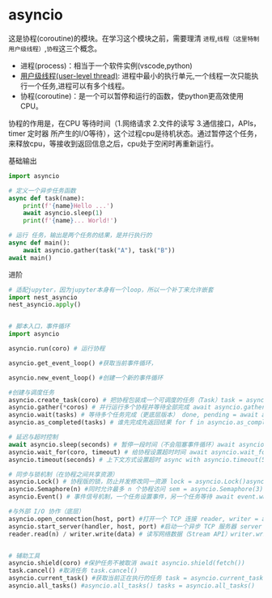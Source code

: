# asyncio

这是协程(coroutine)的模块。在学习这个模块之前，需要理清 `进程`,`线程（这里特制用户级线程）`,`协程`这三个概念。

- 进程(process)：相当于一个软件实例(vscode,python)
- [用户级线程(user-level thread)](https://www.cnblogs.com/Survivalist/p/11527949.html#%E5%A4%9A%E7%BA%BF%E7%A8%8B%E4%B8%8E%E5%A4%9A%E6%A0%B8): 进程中最小的执行单元,一个线程一次只能执行一个任务,进程可以有多个线程。
- 协程(coroutine)：是一个可以暂停和运行的函数，使python更高效使用CPU。

协程的作用是，在CPU 等待时间（1.网络请求 2.文件的读写 3.通信接口，APIs，timer 定时器 所产生的I/O等待），这个过程cpu是待机状态。通过暂停这个任务，来释放cpu，等接收到返回信息之后，cpu处于空闲时再重新运行。



基础输出
```python 
import asyncio

# 定义一个异步任务函数
async def task(name):
    print(f'{name}Hello ...')
    await asyncio.sleep(1)
    print(f'{name}... World!')

# 运行 任务，输出是两个任务的结果，是并行执行的
async def main():
    await asyncio.gather(task("A"), task("B"))
await main()
```


进阶

```python 
# 适配jupyter，因为jupyter本身有一个loop，所以一个补丁来允许嵌套
import nest_asyncio
nest_asyncio.apply()


# 脚本入口，事件循环
import asyncio

asyncio.run(coro) # 运行协程

asyncio.get_event_loop() #获取当前事件循环，

asyncio.new_event_loop() #创建一个新的事件循环

#创建与调度任务
asyncio.create_task(coro) # 把协程包装成一个可调度的任务（Task）task = asyncio.create_task(fetch())
asyncio.gather(*coros) # 并行运行多个协程并等待全部完成 await asyncio.gather(task1(), task2())
asyncio.wait(tasks) # 等待多个任务完成（更底层版本） done, pending = await asyncio.wait(tasks)
asyncio.as_completed(tasks) # 谁先完成先返回结果 for f in asyncio.as_completed(tasks): res = await f

# 延迟与超时控制
await asyncio.sleep(seconds) # 暂停一段时间（不会阻塞事件循环）await asyncio.sleep(2)
asyncio.wait_for(coro, timeout) # 给协程设置超时时间 await asyncio.wait_for(fetch(), 5)
asyncio.timeout(seconds) # 上下文方式设置超时 async with asyncio.timeout(5): await fetch()

# 同步与锁机制（在协程之间共享资源）
asyncio.Lock() # 协程版的锁，防止并发修改同一资源 lock = asyncio.Lock()async with lock: # 安全区域
asyncio.Semaphore(n) #同时允许最多 n 个协程访问 sem = asyncio.Semaphore(3)
asyncio.Event() # 事件信号机制，一个任务设置事件，另一个任务等待 await event.wait()

#与外部 I/O 协作（底层）
asyncio.open_connection(host, port) #打开一个 TCP 连接 reader, writer = await asyncio.open_connection('127.0.0.1', 8888)
asyncio.start_server(handler, host, port) #启动一个异步 TCP 服务器 server = await asyncio.start_server(handle, '127.0.0.1', 8888)
reader.read(n) / writer.write(data) # 读写网络数据（Stream API）writer.write(b'Hello')


# 辅助工具
asyncio.shield(coro) #保护任务不被取消 await asyncio.shield(fetch())
task.cancel() #取消任务 task.cancel()
asyncio.current_task() #获取当前正在执行的任务 task = asyncio.current_task()
asyncio.all_tasks() #asyncio.all_tasks() tasks = asyncio.all_tasks()



```